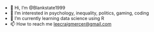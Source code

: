 - 👋 Hi, I’m @Blankstate1999
- 👀 I’m interested in psychology, inequality, politics, gaming, coding
- 🌱 I’m currently learning data science using R
- 📫 How to reach me leecraigmercer@gmail.com

<!---
Blankstate1999/Blankstate1999 is a ✨ special ✨ repository because its `README.md` (this file) appears on your GitHub profile.
You can click the Preview link to take a look at your changes.
--->
